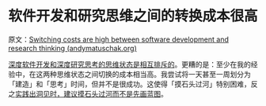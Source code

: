 # 软件开发和研究思维之间的转换成本很高

原文：[Switching costs are high between software development and research thinking (andymatuschak.org)](https://notes.andymatuschak.org/z78pmtn8LMt6npZyHciSjVZJdp3u7sin61PzG)

[深度软件开发和深度研究思考的思维状态是相互排斥的](https://notes.andymatuschak.org/zQCSSBGrBJazfq3tuJehkf81MsYj6du38Dof)。更糟的是：至少在我的经验中，在这两种思维状态之间切换的成本相当高。我尝试将一天甚至一周划分为「建造」和「思考」时间，但并不是很成功。这使得「摸石头过河」特别困难，反之[实践出洞见时，建议摸石头过河而不是先画蓝图](https://notes.andymatuschak.org/z7Ldzn94FibghJBEG9hAebu8LMNV7NVBFvsfg)。